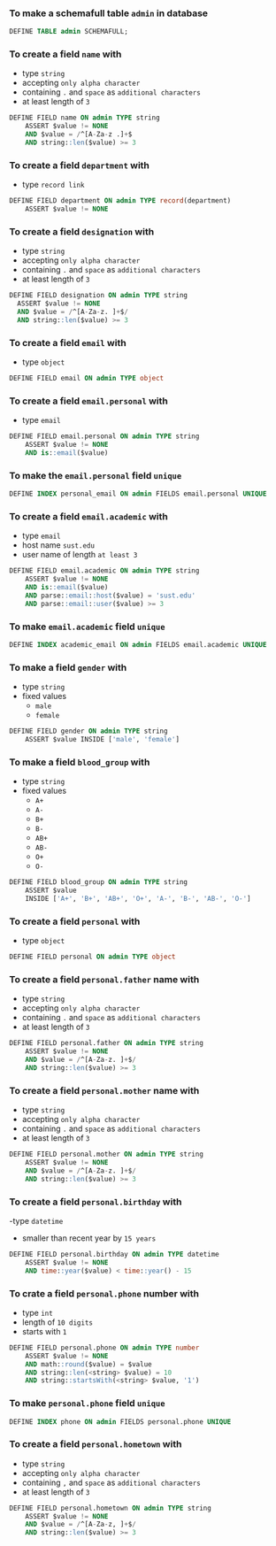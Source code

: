 ### To make a schemafull table `admin` in database
```sql
DEFINE TABLE admin SCHEMAFULL;
```

### To create a field `name` with
- type `string`
- accepting `only alpha character`
- containing `.` and `space` as `additional characters`
- at least length of `3`

```sql
DEFINE FIELD name ON admin TYPE string 
    ASSERT $value != NONE 
    AND $value = /^[A-Za-z .]+$
    AND string::len($value) >= 3
```

### To create a field `department` with
- type `record link`
```sql
DEFINE FIELD department ON admin TYPE record(department) 
    ASSERT $value != NONE
```

### To create a field `designation` with
- type `string`
- accepting `only alpha character`
- containing `.` and `space` as `additional characters`
- at least length of `3`

```sql
DEFINE FIELD designation ON admin TYPE string 
  ASSERT $value != NONE 
  AND $value = /^[A-Za-z. ]+$/ 
  AND string::len($value) >= 3
```

### To create a field `email` with
- type `object`
```sql
DEFINE FIELD email ON admin TYPE object
```

### To create a field `email.personal` with
- type `email`

```sql
DEFINE FIELD email.personal ON admin TYPE string 
    ASSERT $value != NONE 
    AND is::email($value)
```

### To make the `email.personal` field `unique`

```sql
DEFINE INDEX personal_email ON admin FIELDS email.personal UNIQUE
```

### To create a field `email.academic` with
- type `email`
- host name `sust.edu`
- user name of length `at least 3`
  
```sql
DEFINE FIELD email.academic ON admin TYPE string 
    ASSERT $value != NONE 
    AND is::email($value) 
    AND parse::email::host($value) = 'sust.edu' 
    AND parse::email::user($value) >= 3
```

### To make `email.academic` field `unique` 

```sql
DEFINE INDEX academic_email ON admin FIELDS email.academic UNIQUE
```

### To make a field `gender` with
- type `string`
- fixed values 
  - `male`
  - `female`

```sql
DEFINE FIELD gender ON admin TYPE string 
    ASSERT $value INSIDE ['male', 'female']
```

### To make a field `blood_group` with
- type `string`
- fixed values
   - `A+`
   - `A-`
   - `B+`
   - `B-`
   - `AB+`
   - `AB-`
   - `O+`
   - `O-`

```sql
DEFINE FIELD blood_group ON admin TYPE string 
    ASSERT $value 
    INSIDE ['A+', 'B+', 'AB+', 'O+', 'A-', 'B-', 'AB-', 'O-']
```

### To create a field `personal` with
- type `object`

```sql
DEFINE FIELD personal ON admin TYPE object
```

### To create a field `personal.father` name with
- type `string`
- accepting `only alpha character`
- containing `.` and `space` as `additional characters`
- at least length of `3`

```sql
DEFINE FIELD personal.father ON admin TYPE string 
    ASSERT $value != NONE 
    AND $value = /^[A-Za-z. ]+$/ 
    AND string::len($value) >= 3
```

### To create a field `personal.mother` name with
- type `string`
- accepting `only alpha character`
- containing `.` and `space` as `additional characters`
- at least length of `3`

```sql
DEFINE FIELD personal.mother ON admin TYPE string 
    ASSERT $value != NONE 
    AND $value = /^[A-Za-z. ]+$/ 
    AND string::len($value) >= 3
```

### To create a field `personal.birthday` with
-type `datetime`
- smaller than recent year by `15 years`

```sql
DEFINE FIELD personal.birthday ON admin TYPE datetime 
    ASSERT $value != NONE 
    AND time::year($value) < time::year() - 15
```

### To crate a field `personal.phone` number with
- type `int`
- length of `10 digits` 
- starts with `1`

```sql
DEFINE FIELD personal.phone ON admin TYPE number 
    ASSERT $value != NONE 
    AND math::round($value) = $value
    AND string::len(<string> $value) = 10
    AND string::startsWith(<string> $value, '1') 
```

### To make `personal.phone` field `unique`

```sql
DEFINE INDEX phone ON admin FIELDS personal.phone UNIQUE
```

### To create a field `personal.hometown` with
- type `string`
- accepting `only alpha character`
- containing `,` and `space` as `additional characters`
- at least length of `3`

```sql
DEFINE FIELD personal.hometown ON admin TYPE string 
    ASSERT $value != NONE 
    AND $value = /^[A-Za-z, ]+$/ 
    AND string::len($value) >= 3
```



